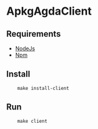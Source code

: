 # ApkgAgdaClient

Requirements
------------
- [NodeJs](https://nodejs.org/es/)
- [Npm](https://docs.npmjs.com/getting-started/installing-node)

Install
-------

```
    make install-client
```

Run
-----
```
    make client

```

